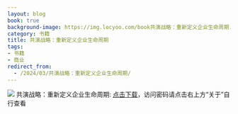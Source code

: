 ```yaml
---
layout: blog
book: true
background-image: https://img.locyoo.com/book共演战略：重新定义企业生命周期.jpg
category: 书籍
title: 共演战略：重新定义企业生命周期
tags:
- 书籍
- 商业
redirect_from:
  - /2024/03/共演战略：重新定义企业生命周期/
---
```

![](https://img.locyoo.com/book共演战略：重新定义企业生命周期.jpg)
共演战略：重新定义企业生命周期: <a name = "ref1" href="https://url18.ctfile.com/f/50983618-1269463681-0f5de0?p=3619">点击下载</a>，访问密码请点击右上方“关于”自行查看